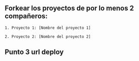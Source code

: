 ## Forkear los proyectos de por lo menos 2 compañeros:

    1. Proyecto 1: [Nombre del proyecto 1]

    2. Proyecto 2: [Nombre del proyecto 2]

## Punto 3 url deploy